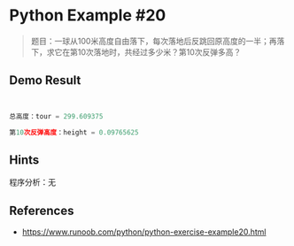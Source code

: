 # Python Example #20

> 题目：一球从100米高度自由落下，每次落地后反跳回原高度的一半；再落下，求它在第10次落地时，共经过多少米？第10次反弹多高？

## Demo Result

```python

总高度：tour = 299.609375
第10次反弹高度：height = 0.09765625
```

## Hints

程序分析：无

## References

- <https://www.runoob.com/python/python-exercise-example20.html>
